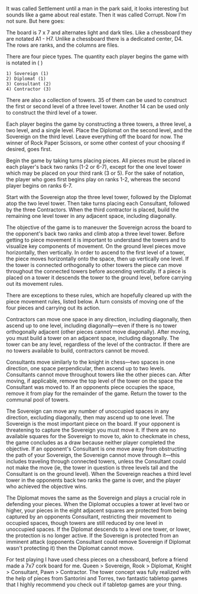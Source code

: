 It was called Settlement until a man in the park said, it looks interesting but sounds like a game about real estate.  Then it was called Corrupt.  Now I'm not sure.  But here goes:

The board is 7 x 7 and alternates light and dark tiles.  Like a chessboard they are notated A1 - H7.  Unlike a chessboard there is a dedicated center, D4.  The rows are ranks, and the columns are files.

There are four piece types.  The quantity each player begins the game with is notated in ( )

	1) Sovereign (1)
	2) Diplomat (1)
	3) Consultant (2)
	4) Contractor (3)

There are also a collection of towers.  35 of them can be used to construct the first or second level of a three level tower.  Another 14 can be used only to construct the third level of a tower. 

Each player begins the game by constructing a three towers, a three level, a two level, and a single level.  Place the Diplomat on the second level, and the Sovereign on the third level.  Leave everything off the board for now.  The winner of Rock Paper Scissors, or some other contest of your choosing if desired, goes first.  

Begin the game by taking turns placing pieces.  All pieces must be placed in each player's back two ranks (1-2 or 6-7), except for the one level tower which may be placed on your third rank (3 or 5).  For the sake of notation, the player who goes first begins play on ranks 1-2, whereas the second player begins on ranks 6-7. 

Start with the Sovereign atop the three level tower, followed by the Diplomat atop the two level tower.  Then take turns placing each Consultant, followed by the three Contractors.  When the third contractor is placed, build the remaining one level tower in any adjacent space, including diagonally.

The objective of the game is to maneuver the Sovereign across the board to the opponent's back two ranks and climb atop a three level tower.  Before getting to piece movement it is important to understand the towers and to visualize key components of movement.  On the ground level pieces move horizontally, then vertically.  In order to ascend to the first level of a tower, the piece moves horizontally onto the space, then up vertically one level.  If the tower is connected orthogonally to other towers the piece can move throughout the connected towers before ascending vertically.  If a piece is placed on a tower it descends the tower to the ground level, before carrying out its movement rules.

There are exceptions to these rules, which are hopefully cleared up with the piece movement rules, listed below.  A turn consists of moving one of the four pieces and carrying out its action.

Contractors can move one space in any direction, including diagonally, then ascend up to one level, including diagonally––even if there is no tower orthogonally adjacent (other pieces cannot move diagonally).  After moving, you must build a tower on an adjacent space, including diagonally.  The tower can be any level, regardless of the level of the contractor.  If there are no towers available to build, contractors cannot be moved.

Consultants move similarly to the knight in chess––two spaces in one direction, one space perpendicular, then ascend up to two levels.  Consultants cannot move throughout towers like the other pieces can.  After moving, if applicable, remove the top level of the tower on the space the Consultant was moved to.  If an opponents piece occupies the space, remove it from play for the remainder of the game.  Return the tower to the communal pool of towers.

The Sovereign can move any number of unoccupied spaces in any direction, excluding diagonally, then may ascend up to one level.  The Sovereign is the most important piece on the board.  If your opponent is threatening to capture the Sovereign you must move it.  If there are no available squares for the Sovereign to move to, akin to checkmate in chess, the game concludes as a draw because neither player completed the objective.  If an opponent's Consultant is one move away from obstructing the path of your Sovereign, the Sovereign cannot move through it––this includes traveling through connected towers, unless the Consultant could not make the move (ie, the tower in question is three levels tall and the Consultant is on the ground level).  When the Sovereign reaches a third level tower in the opponents back two ranks the game is over, and the player who achieved the objective wins.

The Diplomat moves the same as the Sovereign and plays a crucial role in defending your pieces.  When the Diplomat occupies a tower at level two or higher, your pieces in the eight adjacent squares are protected from being captured by an opponents Consultant, restricting their movement to occupied spaces, though towers are still reduced by one level in unoccupied spaces.  If the Diplomat descends to a level one tower, or lower, the protection is no longer active.  If the Sovereign is protected from an imminent attack (opponents Consultant could remove Sovereign if Diplomat wasn't protecting it) then the Diplomat cannot move.

For test playing I have used chess pieces on a chessboard, before a friend made a 7x7 cork board for me.  Queen > Sovereign, Rook > Diplomat, Knight > Consultant, Pawn > Contractor.  The tower concept was fully realized with the help of pieces from Santorini and Torres, two fantastic tabletop games that I highly recommend you check out if tabletop games are your thing.
